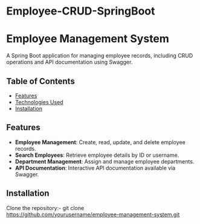 # Employee-CRUD-SpringBoot

# Employee Management System

A Spring Boot application for managing employee records, including CRUD operations and API documentation using Swagger.

## Table of Contents

- [Features](#features)
- [Technologies Used](#technologies-used)
- [Installation](#installation)


## Features

- **Employee Management**: Create, read, update, and delete employee records.
- **Search Employees**: Retrieve employee details by ID or username.
- **Department Management**: Assign and manage employee departments.
- **API Documentation**: Interactive API documentation available via Swagger.


## Installation

Clone the repository:-
git clone https://github.com/yourusername/employee-management-system.git
